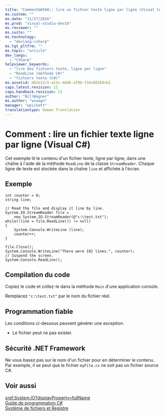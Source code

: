 ```yaml
---
title: "Comment&#160;: lire un fichier texte ligne par ligne (Visual C#) | Microsoft Docs"
ms.custom: ""
ms.date: "11/17/2016"
ms.prod: "visual-studio-dev14"
ms.reviewer: ""
ms.suite: ""
ms.technology: 
  - "devlang-csharp"
ms.tgt_pltfrm: ""
ms.topic: "article"
dev_langs: 
  - "CSharp"
helpviewer_keywords: 
  - "lire des fichiers texte, ligne par ligne"
  - "ReadLine (méthode C#)"
  - "fichiers texte (C#)"
ms.assetid: d62e22c5-a13c-48db-af9b-f10c801b0cb1
caps.latest.revision: 11
caps.handback.revision: 11
author: "BillWagner"
ms.author: "wiwagn"
manager: "wpickett"
translationtype: Human Translation
---
```

# Comment&#160;: lire un fichier texte ligne par ligne (Visual C#)
Cet exemple lit le contenu d'un fichier texte, ligne par ligne, dans une chaîne à l'aide de la méthode `ReadLine` de la classe `StreamReader`.  Chaque ligne de texte est stockée dans la chaîne `line` et affichée à l'écran.  
  
## Exemple  
  
```  
int counter = 0;  
string line;  
  
// Read the file and display it line by line.  
System.IO.StreamReader file =   
    new System.IO.StreamReader(@"c:\test.txt");  
while((line = file.ReadLine()) != null)  
{  
    System.Console.WriteLine (line);  
    counter++;  
}  
  
file.Close();  
System.Console.WriteLine("There were {0} lines.", counter);  
// Suspend the screen.  
System.Console.ReadLine();  
```  
  
## Compilation du code  
 Copiez le code et collez\-le dans la méthode `Main` d'une application console.  
  
 Remplacez `"c:\test.txt"` par le nom du fichier réel.  
  
## Programmation fiable  
 Les conditions ci\-dessous peuvent générer une exception.  
  
-   Le fichier peut ne pas exister.  
  
## Sécurité .NET Framework  
 Ne vous basez pas sur le nom d'un fichier pour en déterminer le contenu.  Par exemple, il se peut que le fichier `myFile.cs` ne soit pas un fichier source C\#.  
  
## Voir aussi  
 <xref:System.IO?displayProperty=fullName>   
 [Guide de programmation C\#](../../../csharp/programming-guide/index.md)   
 [Système de fichiers et Registre](../../../csharp/programming-guide/file-system/file-system-and-the-registry.md)